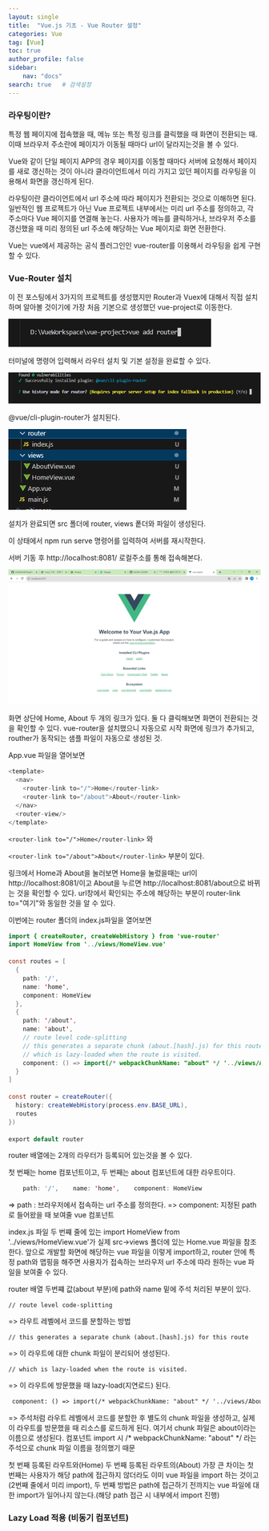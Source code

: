 ```yaml
---
layout: single
title:  "Vue.js 기초 - Vue Router 설정"
categories: Vue
tag: [Vue]
toc: true
author_profile: false
sidebar:
    nav: "docs"
search: true   # 검색설정
---
```



### 라우팅이란?

특정 웹 페이지에 접속했을 때, 메뉴 또는 특정 링크를 클릭했을 때 화면이 전환되는 때.
이때 브라우저 주소란에 페이지가 이동될 때마다 url이 달라지는것을 볼 수 있다.

Vue와 같이 단일 페이지 APP의 경우 페이지를 이동할 때마다 서버에 요청해서 페이지를 새로 갱신하는 것이 아니라 클라이언트에서 미리 가지고 있던 페이지를 라우팅을 이용해서 화면을 갱신하게 된다.

라우팅이란 클라이언트에서 url 주소에 따라 페이지가 전환되는 것으로 이해하면 된다. 
일반적인 웹 프로젝트가 아닌 Vue 프로젝트 내부에서는 미리 url 주소를 정의하고, 각 주소마다 Vue 페이지를 연결해 놓는다.
사용자가 메뉴를 클릭하거나, 브라우저 주소를 갱신했을 때 미리 정의된 url 주소에 해당하는 Vue 페이지로 화면 전환한다.

Vue는 vue에서 제공하는 공식 플러그인인 vue-router를 이용해서 라우팅을 쉽게 구현할 수 있다.


### Vue-Router 설치

이 전 포스팅에서 3가지의 프로젝트를 생성했지만 Router과 Vuex에 대해서 직접 설치하며 알아볼 것이기에 가장 처음 기본으로 생성했던 vue-project로 이동한다.


![Alt text](/assets/images/라우터생성.png)

터미널에 명령어 입력해서 라우터 설치 및 기본 설정을 완료할 수 있다.

![Alt text](/assets/images/라우터히스토리.png)

@vue/cli-plugin-router가 설치된다.

![Alt text](/assets/images/라우터src.png)

설치가 완료되면 src 폴더에 router, views 퐅더와 파일이 생성된다.

이 상태에서 npm run serve 명령어를 입력하여 서버를 재시작한다.

서버 기동 후 http://localhost:8081/ 로컬주소를 통해 접속해본다.


![Alt text](/assets/images/vue화면.png)

화면 상단에 Home, About 두 개의 링크가 있다.  둘 다 클릭해보면 화면이 전환되는 것을 확인할 수 있다.
vue-router을 설치했으니 자동으로 시작 화면에 링크가 추가되고, routher가 동작되는 샘플 파일이 자동으로 생성된 것. 


App.vue 파일을 열어보면


```java
<template>
  <nav>
    <router-link to="/">Home</router-link>
    <router-link to="/about">About</router-link>
  </nav>
  <router-view/>
</template>
```

`<router-link to="/">Home</router-link>` 와

`<router-link to="/about">About</router-link>` 부분이 있다.

링크에서 Home과 About을 눌러보면 Home을 눌렀을때는 url이 http://localhost:8081/이고
About을 누르면 http://localhost:8081/about으로 바뀌는 것을 확인할 수 있다. url창에서 확인되는 주소에 해당하는 부분이 router-link to="여기"와 동일한 것을 알 수 있다.


이번에는 router 폴더의 index.js파일을 열어보면

```java
import { createRouter, createWebHistory } from 'vue-router'
import HomeView from '../views/HomeView.vue'

const routes = [
  {
    path: '/',
    name: 'home',
    component: HomeView
  },
  {
    path: '/about',
    name: 'about',
    // route level code-splitting
    // this generates a separate chunk (about.[hash].js) for this route
    // which is lazy-loaded when the route is visited.
    component: () => import(/* webpackChunkName: "about" */ '../views/AboutView.vue')
  }
]

const router = createRouter({
  history: createWebHistory(process.env.BASE_URL),
  routes
})

export default router
```
router 배열에는 2개의 라우터가 등록되어 있는것을 볼 수 있다.

첫 번째는 home 컴포넌트이고, 두 번째는 about 컴포넌트에 대한 라우트이다.

```java
    path: '/',    name: 'home',    component: HomeView
```
=> path : 브라우저에서 접속하는 url 주소를 정의한다.
=> component: 지정된 path로 들어왔을 때 보여줄 vue 컴포넌트


index.js 파일 두 번쨰 줄에 있는 import HomeView from '../views/HomeView.vue'가 실제 src->views 폴더에 있는 Home.vue 파일을 참조한다.
앞으로 개발할 화면에 해당하는 vue 파일을 이렇게 import하고, router 안에 특정 path와 맵핑을 해주면 사용자가 접속하는 브라우저 url 주소에 따라 원하는 vue 파일을 보여줄 수 있다.

router 배열 두번쨰 값(about 부분)에 path와 name 밑에 주석 처리된 부분이 있다.

```
// route level code-splitting
```
=> 라우트 레벨에서 코드를 분할하는 방법
```
// this generates a separate chunk (about.[hash].js) for this route
```
=> 이 라우트에 대한 chunk 파일이 분리되어 생성된다.
```
// which is lazy-loaded when the route is visited.
```
=> 이 라우트에 방문했을 때 lazy-load(지연로드) 된다.

```html
 component: () => import(/* webpackChunkName: "about" */ '../views/AboutView.vue')
```
=> 주석처럼 라우트 레벨에서 코드를 분할한 후 별도의 chunk 파일을 생성하고, 실제 이 라우트를 방문했을 때 리소스를 로드하게 된다.
여기서 chunk 파일은 about이라는 이름으로 생성된다. 컴포넌트 import 시 /* webpackChunkName: "about" */ 라는 주석으로 chunk 파일 이름을 정의했기 때문

첫 번째 등록된 라우트와(Home) 두 번째 등록된 라우트의(About) 가장 큰 차이는 첫 번째는 사용자가 해당 path에 접근하지 않더라도 이미 vue 파일을 import 하는 것이고(2번째 줄에서 미리 import), 두 번째 방법은 path에 접근하기 전까지는 vue 파일에 대한 import가 일어나지 않는다.(해당 path 접근 시 내부에서 import 진행)


### Lazy Load 적용 (비동기 컴포넌트)
